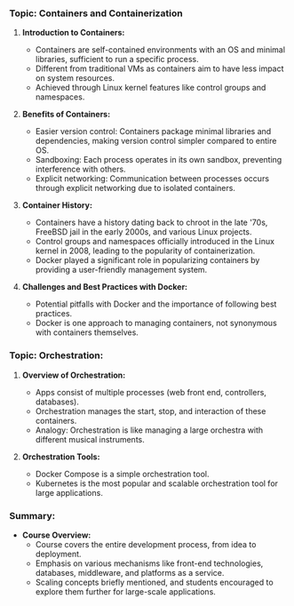 ### Topic: Containers and Containerization

1. **Introduction to Containers:**
   - Containers are self-contained environments with an OS and minimal libraries, sufficient to run a specific process.
   - Different from traditional VMs as containers aim to have less impact on system resources.
   - Achieved through Linux kernel features like control groups and namespaces.

2. **Benefits of Containers:**
   - Easier version control: Containers package minimal libraries and dependencies, making version control simpler compared to entire OS.
   - Sandboxing: Each process operates in its own sandbox, preventing interference with others.
   - Explicit networking: Communication between processes occurs through explicit networking due to isolated containers.

3. **Container History:**
   - Containers have a history dating back to chroot in the late '70s, FreeBSD jail in the early 2000s, and various Linux projects.
   - Control groups and namespaces officially introduced in the Linux kernel in 2008, leading to the popularity of containerization.
   - Docker played a significant role in popularizing containers by providing a user-friendly management system.

4. **Challenges and Best Practices with Docker:**
   - Potential pitfalls with Docker and the importance of following best practices.
   - Docker is one approach to managing containers, not synonymous with containers themselves.

### Topic: Orchestration:

1. **Overview of Orchestration:**
   - Apps consist of multiple processes (web front end, controllers, databases).
   - Orchestration manages the start, stop, and interaction of these containers.
   - Analogy: Orchestration is like managing a large orchestra with different musical instruments.

2. **Orchestration Tools:**
   - Docker Compose is a simple orchestration tool.
   - Kubernetes is the most popular and scalable orchestration tool for large applications.

### Summary:

- **Course Overview:**
  - Course covers the entire development process, from idea to deployment.
  - Emphasis on various mechanisms like front-end technologies, databases, middleware, and platforms as a service.
  - Scaling concepts briefly mentioned, and students encouraged to explore them further for large-scale applications.